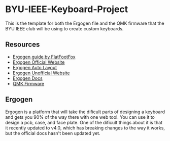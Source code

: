 # BYU-IEEE-Keyboard-Project
This is the template for both the Ergogen file and the QMK firmware that the BYU IEEE club will be using to create custom keyboards.

## Resources
 - [Ergogen guide by FlatFootFox](https://flatfootfox.com/ergogen-introduction/)
  - [Ergogen Official Website](https://ergogen.xyz/)
  - [Ergogen Auto Layout](https://pashutk.com/ergopad/)
  - [Ergogen Unofficial Website](https://ergogen.cache.works/)
  - [Ergogen Docs](https://docs.ergogen.xyz/)
 - [QMK Firmware](https://qmk.fm/)
 ## Ergogen
Ergogen is a platform that will take the dificult parts of designing a keyboard and gets you 90% of the way there with one web tool. You can use it to design a pcb, case, and face plate. One of the dificult things about it is that it recently updated to v4.0, which has breaking changes to the way it works, but the official docs hasn't been updated yet. 